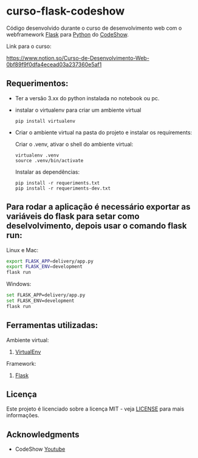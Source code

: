 # curso-flask-codeshow

Código desenvolvido durante o curso de desenvolvimento web com o webframework [Flask](https://flask.palletsprojects.com/en/1.1.x/) para [Python](https://www.python.org/) do [CodeShow](https://www.youtube.com/user/brunovegan).

Link para o curso:

https://www.notion.so/Curso-de-Desenvolvimento-Web-0bf89f9f0dfa4ecead03a237360e5af1

## Requerimentos:
- Ter a versão 3.xx do python instalada no notebook ou pc.
- instalar o virtualenv para criar um ambiente virtual
    ```console
    pip install virtualenv
    ```
- Criar o ambiente virtual na pasta do projeto e instalar os requirements:
  
  Criar o .venv, ativar o shell do ambiente virtual:
    ```console
    virtualenv .venv
    source .venv/bin/activate
    ```

    Instalar as dependências:
    ```console
    pip install -r requeriments.txt
    pip install -r requeriments-dev.txt
    ```

## Para rodar a aplicação é necessário exportar as variáveis do flask para setar como deselvolvimento, depois usar o comando flask run:

Linux e Mac:
```sh
export FLASK_APP=delivery/app.py
export FLASK_ENV=development
flask run
```

Windows:
```sh
set FLASK_APP=delivery/app.py
set FLASK_ENV=development
flask run
```

## Ferramentas utilizadas:

Ambiente virtual:
1. [VirtualEnv](https://virtualenv.pypa.io/en/latest/)

Framework:
1. [Flask](https://flask.palletsprojects.com/en/1.1.x/)

## Licença

Este projeto é licenciado sobre a licença MIT - veja [LICENSE](https://github.com/lipegomes/curso-flask-codeshow/blob/main/LICENSE) para mais informações.

## Acknowledgments

- CodeShow [Youtube](https://www.youtube.com/user/brunovegan)